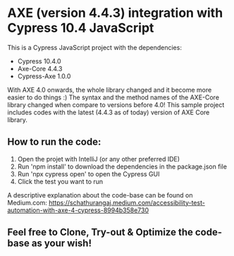 # AXE (version 4.4.3) integration with Cypress 10.4 JavaScript

This is a Cypress JavaScript project with the dependencies:
- Cypress 10.4.0
- Axe-Core 4.4.3
- Cypress-Axe 1.0.0

With AXE 4.0 onwards, the whole library changed and it become more easier to do things :) The syntax and the method names of the AXE-Core library changed when compare to versions before 4.0! This sample project includes codes with the latest (4.4.3 as of today) version of AXE Core library.

## How to run the code:
1. Open the projet with IntelliJ (or any other preferred IDE)
2. Run 'npm install' to download the dependencies in the package.json file
3. Run 'npx cypress open' to open the Cypress GUI
4. Click the test you want to run

A descriptive explanation about the code-base can be found on Medium.com: https://schathurangaj.medium.com/accessibility-test-automation-with-axe-4-cypress-8994b358e730

## Feel free to Clone, Try-out & Optimize the code-base as your wish!
